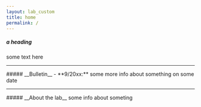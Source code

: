 ```yaml
---
layout: lab_custom
title: home
permalink: /
---
```


##### __a heading__
some text here

<hr class='invis'>
##### __Bulletin__
- **9/20xx:** some more info about something on some date


<hr class='invis'>
##### __About the lab__
some info about someting
